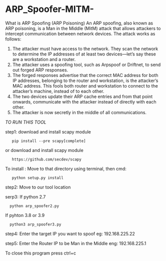 # ARP_Spoofer-MITM-

What is ARP Spoofing (ARP Poisoning)
An ARP spoofing, also known as ARP poisoning, is a Man in the Middle (MitM) attack that allows attackers to intercept communication between network devices. The attack works as follows:

1. The attacker must have access to the network. They scan the network to determine the IP addresses of at least two devices⁠—let’s say these are a workstation and a router. 
2. The attacker uses a spoofing tool, such as Arpspoof or Driftnet, to send out forged ARP responses. 
3. The forged responses advertise that the correct MAC address for both IP addresses, belonging to the router and workstation, is the attacker’s MAC address. This fools both router and workstation to connect to the attacker’s machine, instead of to each other.
4. The two devices update their ARP cache entries and from that point onwards, communicate with the attacker instead of directly with each other.
5. The attacker is now secretly in the middle of all communications.

*TO RUN THIS TOOL*

step1: download and install scapy module 
       
       pip install --pre scapy[complete]
 or download and install scapy module 
       
       https://github.com/secdev/scapy
 To install : Move to that directory using terminal, 
 then cmd: 
         
       python setup.py install 

step2: Move to our tool location

serp3: If python 2.7
      
      python arp_spoofer2.py   
  If pyhton 3.8 or 3.9 
      
      python3 arp_spoofer3.py
step4: Enter the target IP you want to spoof eg: 192.168.225.22 

step5: Enter the Router IP to be Man in the Middle eng: 192.168.225.1


To close this program press ctrl+c
